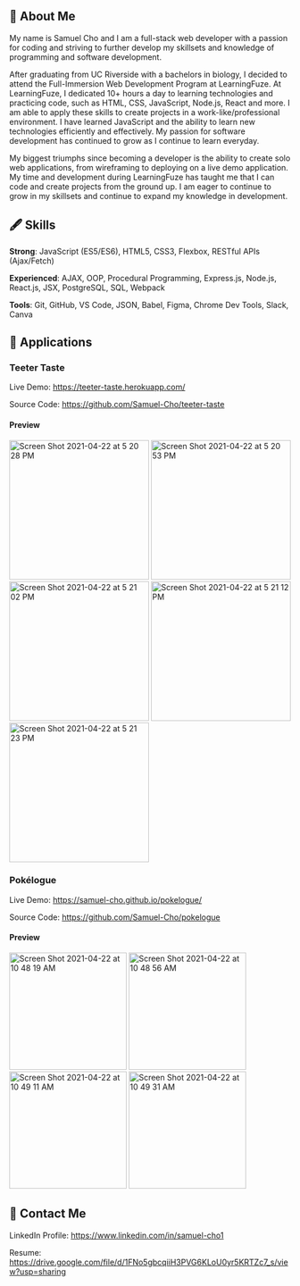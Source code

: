 ## :wave: About Me

My name is Samuel Cho and I am a full-stack web developer with a passion for coding and striving to further develop my skillsets and knowledge of programming and software development. 

After graduating from UC Riverside with a bachelors in biology, I decided to attend the Full-Immersion Web Development Program at LearningFuze. At LearningFuze, I dedicated 10+ hours a day to learning technologies and practicing code, such as HTML, CSS, JavaScript, Node.js, React and more. I am able to apply these skills to create projects in a work-like/professional environment. I have learned JavaScript and the ability to learn new technologies efficiently and effectively. My passion for software development has continued to grow as I continue to learn everyday.

My biggest triumphs since becoming a developer is the ability to create solo web applications, from wireframing to deploying on a live demo application. My time and development during LearningFuze has taught me that I can code and create projects from the ground up. I am eager to continue to grow in my skillsets and continue to expand my knowledge in development.

## :fountain_pen: Skills

**Strong**: JavaScript (ES5/ES6), HTML5, CSS3, Flexbox, RESTful APIs (Ajax/Fetch)

**Experienced**: AJAX, OOP, Procedural Programming, Express.js, Node.js, React.js, JSX, PostgreSQL, SQL, Webpack

**Tools**: Git, GitHub, VS Code, JSON, Babel, Figma, Chrome Dev Tools, Slack, Canva

## :iphone: Applications

### Teeter Taste

Live Demo: https://teeter-taste.herokuapp.com/

Source Code: https://github.com/Samuel-Cho/teeter-taste

#### Preview

<img width="250" alt="Screen Shot 2021-04-22 at 5 20 28 PM" src="https://user-images.githubusercontent.com/76749207/115800411-68de9300-a38f-11eb-8e35-4fe8d0a5cbf4.png"> <img width="250" alt="Screen Shot 2021-04-22 at 5 20 53 PM" src="https://user-images.githubusercontent.com/76749207/115800419-6b40ed00-a38f-11eb-8856-b224d24ac220.png"> <img width="250" alt="Screen Shot 2021-04-22 at 5 21 02 PM" src="https://user-images.githubusercontent.com/76749207/115800421-6d0ab080-a38f-11eb-9461-5ef8a437e257.png">
<img width="250" alt="Screen Shot 2021-04-22 at 5 21 12 PM" src="https://user-images.githubusercontent.com/76749207/115800422-6da34700-a38f-11eb-9517-44efae1d5da1.png"> <img width="250" alt="Screen Shot 2021-04-22 at 5 21 23 PM" src="https://user-images.githubusercontent.com/76749207/115800426-6f6d0a80-a38f-11eb-8151-34c6b18134de.png">

### Pokélogue

Live Demo: https://samuel-cho.github.io/pokelogue/ 

Source Code: https://github.com/Samuel-Cho/pokelogue

#### Preview

<img width="210" alt="Screen Shot 2021-04-22 at 10 48 19 AM" src="https://user-images.githubusercontent.com/76749207/115763126-09659080-a359-11eb-95ca-c4891c4b5aa2.png"> <img width="210" alt="Screen Shot 2021-04-22 at 10 48 56 AM" src="https://user-images.githubusercontent.com/76749207/115763132-0b2f5400-a359-11eb-9d31-a68d8997087a.png"> <img width="210" alt="Screen Shot 2021-04-22 at 10 49 11 AM" src="https://user-images.githubusercontent.com/76749207/115763141-0cf91780-a359-11eb-93c5-16e4a863b8af.png"> <img width="210" alt="Screen Shot 2021-04-22 at 10 49 31 AM" src="https://user-images.githubusercontent.com/76749207/115763144-0e2a4480-a359-11eb-854a-5768d4f8d88a.png">

## :link: Contact Me

LinkedIn Profile: https://www.linkedin.com/in/samuel-cho1

Resume: https://drive.google.com/file/d/1FNo5gbcqiiH3PVG6KLoU0yr5KRTZc7_s/view?usp=sharing

<!--
**Samuel-Cho/Samuel-Cho** is a ✨ _special_ ✨ repository because its `README.md` (this file) appears on your GitHub profile.
Here are some ideas to get you started:
- 🔭 I’m currently working on ...
- 🌱 I’m currently learning ...
- 👯 I’m looking to collaborate on ...
- 🤔 I’m looking for help with ...
- 💬 Ask me about ...
- 📫 How to reach me: ...
- 😄 Pronouns: ...
- ⚡ Fun fact: ...
-->
